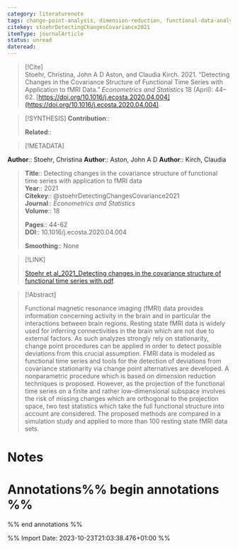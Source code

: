 ```yaml
---
category: literaturenote
tags: change-point-analysis, dimension-reduction, functional-data-analysis, functional-magnetic-resonance-imaging, functional-time-series
citekey: stoehrDetectingChangesCovariance2021
itemType: journalArticle
status: unread  
dateread:  
---
```


> [!Cite]  
> Stoehr, Christina, John A D Aston, and Claudia Kirch. 2021. “Detecting Changes in the Covariance Structure of Functional Time Series with Application to fMRI Data.” _Econometrics and Statistics_ 18 (April): 44–62. [https://doi.org/10.1016/j.ecosta.2020.04.004](https://doi.org/10.1016/j.ecosta.2020.04.004).

> [!SYNTHESIS] 
>**Contribution**::
>
>**Related**:: 
>

> [!METADATA]  
>
**Author**:: Stoehr, Christina
**Author**:: Aston, John A D
**Author**:: Kirch, Claudia<br>
> **Title**:: Detecting changes in the covariance structure of functional time series with application to fMRI data    
> **Year**:: 2021     
> **Citekey**:: @stoehrDetectingChangesCovariance2021    
>**Journal**:: *Econometrics and Statistics*    
>**Volume**:: 18    
>     
>    
>    
>     
> **Pages**:: 44-62    
>**DOI**:: 10.1016/j.ecosta.2020.04.004    
>
>**Smoothing**:: None

> [!LINK] 
>
> [Stoehr et al_2021_Detecting changes in the covariance structure of functional time series with.pdf](file:///Users/steven/Library/CloudStorage/GoogleDrive-steven.golovkine@ul.ie/My%20Drive/bibliography/Econometrics%20and%20Statistics/2021/Stoehr%20et%20al_2021_Detecting%20changes%20in%20the%20covariance%20structure%20of%20functional%20time%20series%20with.pdf).

>[!Abstract]
>
>Functional magnetic resonance imaging (fMRI) data provides information concerning activity in the brain and in particular the interactions between brain regions. Resting state fMRI data is widely used for inferring connectivities in the brain which are not due to external factors. As such analyzes strongly rely on stationarity, change point procedures can be applied in order to detect possible deviations from this crucial assumption. FMRI data is modeled as functional time series and tools for the detection of deviations from covariance stationarity via change point alternatives are developed. A nonparametric procedure which is based on dimension reduction techniques is proposed. However, as the projection of the functional time series on a finite and rather low-dimensional subspace involves the risk of missing changes which are orthogonal to the projection space, two test statistics which take the full functional structure into account are considered. The proposed methods are compared in a simulation study and applied to more than 100 resting state fMRI data sets.
>>


# Notes<br>
# Annotations%% begin annotations %%  
 
  
%% end annotations %%

%% Import Date: 2023-10-23T21:03:38.476+01:00 %%

